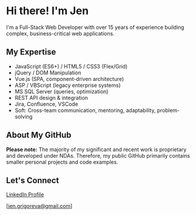 # Hi there! I'm Jen

I'm a Full-Stack Web Developer with over 15 years of experience building complex, business-critical web applications.

## My Expertise

* JavaScript (ES6+) / HTML5 / CSS3 (Flex/Grid) 
* jQuery / DOM Manipulation
* Vue.js (SPA, component-driven architecture)
* ASP / VBScript (legacy enterprise systems)
* MS SQL Server (queries, optimization)
* REST API design & integration 
* Jira, Confluence, VSCode
* Soft: Cross-team communication, mentoring, adaptability, problem-solving

## About My GitHub

**Please note:** The majority of my significant and recent work is proprietary and developed under NDAs. Therefore, my public GitHub primarily contains smaller personal projects and code examples.

## Let's Connect

[LinkedIn Profile](https://www.linkedin.com/in/jengrigoreva/)

[jen.grigoreva@gmail.com]
